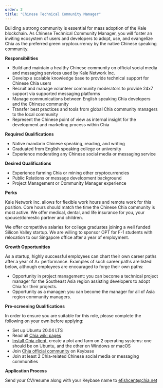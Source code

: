 ```yaml
---
order: 2
title: "Chinese Technical Community Manager"
---
```


Building a strong community is essential for mass adoption of the Kale blockchain. As Chinese Technical Community Manager, you will foster an inviting ecosystem of users and developers to adopt, use, and evangelize Chia as the preferred green cryptocurrency by the native Chinese speaking community.

**Responsibilities**

* Build and maintain a healthy Chinese community on official social media and messaging services used by Kale Network Inc.
* Develop a scalable knowledge base to provide technical support for Chinese Chia users
* Recruit and manage volunteer community moderators to provide 24x7 support via supported messaging platforms
* Manage communications between English speaking Chia developers and the Chinese community
* Transfer best practices and tools from global Chia community managers to the local community
* Represent the Chinese point of view as internal insight for the development and marketing process within Chia


**Required Qualifications**

* Native mandarin Chinese speaking, reading, and writing
* Graduated from English speaking college or university
* Experience moderating any Chinese social media or messaging service


**Desired Qualifications**

* Experience farming Chia or mining other cryptocurrencies
* Public Relations or message development background
* Project Management or Community Manager experience

**Perks**

Kale Network Inc. allows for flexible work hours and remote work for this position. Core hours should match the time the Chinese Chia community is most active. We offer medical, dental, and life insurance for you, your spouse/domestic partner and children.

We offer competitive salaries for college graduates joining a well funded Silicon Valley startup. We are willing to sponsor OPT for F-1 students with relocation to our Singapore office after a year of employment.

**Growth Opportunities**

As a startup, highly successful employees can chart their own career paths after a year of A+ performance. Examples of such career paths are listed below, although employees are encouraged to forge their own paths:
* Opportunity in project management: you can become a technical project manager for the Southeast Asia region assisting developers to adopt Chia for their projects.
* Opportunity as a manager: you can become the manager for all of Asia region community managers.


**Pre-screening Qualifications**

In order to ensure you are suitable for this role, please complete the following on your own before applying:
* Set up Ubuntu 20.04 LTS
* Read all [Chia wiki pages](https://github.com/Kale-Network/kale-blockchain/wiki)
* [Install Chia client](https://www.chia.net/download/), create a plot and farm on 2 operating systems: one should be on Ubuntu, and the other on Windows or macOS
* Join [Chia official community](https://keybase.io/team/chia_network.public) on Keybase
* Join at least 2 Chia-related Chinese social media or messaging communities


**Application Process**

Send your CV/resume along with your Keybase name to [efishcent@chia.net](mailto:efishcent@chia.net)